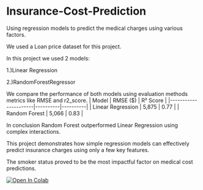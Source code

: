 # Insurance-Cost-Prediction
Using regression models to predict the medical charges using various factors.

We used a Loan price dataset for this project.

In this project we used 2 models:

1.)Linear Regression

2.)RandomForestRegressor

We compare the performance of both models using evaluation methods metrics like RMSE and r2_score.
| Model                | RMSE ($) | R² Score |
|----------------------|----------|----------|
| Linear Regression    | 5,875    | 0.77     |
| Random Forest        | 5,066    | 0.83     |

In conclusion Random Forest outperformed Linear Regression using complex interactions.

This project demonstrates how simple regression models can effectively predict insurance charges using only a few key features.  

The smoker status proved to be the most impactful factor on medical cost predictions.


[![Open In Colab](https://colab.research.google.com/assets/colab-badge.svg)](https://colab.research.google.com/github/Yadnesh-More/Insurance-Cost-Prediction/blob/main/major01_with_markdown.ipynb)


